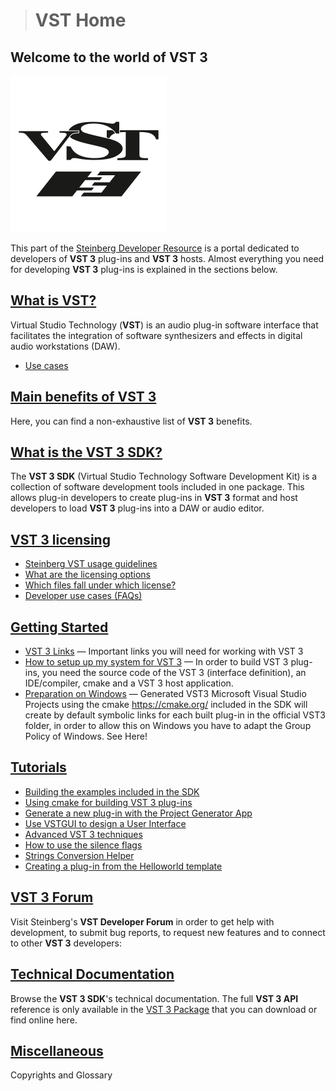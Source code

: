 ># VST Home

## Welcome to the world of VST 3

![VST Logo](../resources/VST_logo.png)

This part of the [Steinberg Developer Resource](https://developer.steinberg.help/display/SDH/Steinberg+Developer+Resource) is a portal dedicated to developers of **VST 3** plug-ins and **VST 3** hosts. Almost everything you need for developing **VST 3** plug-ins is explained in the sections below.

## [What is VST?](../pages/What+is+VST/Index.md)

Virtual Studio Technology (**VST**) is an audio plug-in software interface that facilitates the integration of software synthesizers and effects in digital audio workstations (DAW).

* [Use cases](../pages/What+is+VST/Use+cases.md)

## [Main benefits of VST 3](../pages/Main+benefits+of+VST+3/Index.md)

Here, you can find a non-exhaustive list of **VST 3** benefits.

## [What is the VST 3 SDK?](../pages/What+is+the+VST+3+SDK/Index.md)

The **VST 3 SDK** (Virtual Studio Technology Software Development Kit) is a collection of software development tools included in one package. This allows plug-in developers to create plug-ins in **VST 3** format and host developers to load **VST 3** plug-ins into a DAW or audio editor.

## [VST 3 licensing](../pages/VST+3+Licensing/Index.md)
* [Steinberg VST usage guidelines](../pages/VST+3+Licensing/Usage+guidelines.md)
* [What are the licensing options](../pages/VST+3+Licensing/What+are+the+licensing+options.md)
* [Which files fall under which license?](../pages/VST+3+Licensing/Which+files+fall+under+which+license.md)
* [Developer use cases (FAQs)](../pages/VST+3+Licensing/Developer+use+cases.md)

## [Getting Started](../pages/Getting+Started/Index.md)
* [VST 3 Links](../pages/Getting+Started/Links.md) — Important links you will need for working with VST 3
* [How to setup up my system for VST 3](../pages/Getting+Started/How+to+setup+my+system.md) — In order to build VST 3 plug-ins, you need the source code of the VST 3 (interface definition), an IDE/compiler, cmake and a VST 3 host application.
* [Preparation on Windows](../pages/Getting+Started/Preparation+on+Windows.md) — Generated VST3 Microsoft Visual Studio Projects using the cmake <https://cmake.org/> included in the SDK will create by default symbolic links for each built plug-in in the official VST3 folder, in order to allow this on Windows you have to adapt the Group Policy of Windows. See Here!

## [Tutorials](../pages/Tutorials/Index.md)
* [Building the examples included in the SDK](../pages/Tutorials/Building+the+examples+included+in+the+SDK.md)
* [Using cmake for building VST 3 plug-ins](../pages/Tutorials/Using+cmake+for+building+plug-ins.md)
* [Generate a new plug-in with the Project Generator App](../pages/Tutorials/Generate+new+plug-in+with+Project+Generator.md)
* [Use VSTGUI to design a User Interface](../pages/Tutorials/Use+VSTGUI+to+design+a+UI.md)
* [Advanced VST 3 techniques](../pages/Tutorials/Advanced+VST+3+techniques.md)
* [How to use the silence flags](../pages/Tutorials/How+to+use+the+silence+flags.md)
* [Strings Conversion Helper](../pages/Tutorials/Strings+Conversion+Helper.md)
* [Creating a plug-in from the Helloworld template](../pages/Tutorials/Creating+a+plug-in+from+the+Helloworld+template.md)

## [VST 3 Forum](../pages/Forum/Index.md)
Visit Steinberg's **VST Developer Forum** in order to get help with development, to submit bug reports, to request new features and to connect to other **VST 3** developers:

## [Technical Documentation](../pages/Technical+Documentation/Index.md)
Browse the **VST 3 SDK**'s technical documentation. The full **VST 3 API** reference is only available in the [VST 3 Package](../pages/Getting+Started/Links.md) that you can download or find online here.

## [Miscellaneous](../pages/Miscellaneous/Index.md)
Copyrights and Glossary
